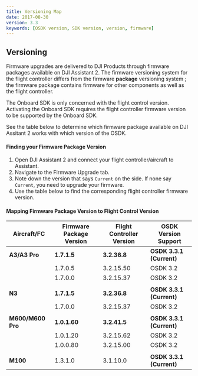 ```yaml
---
title: Versioning Map
date: 2017-08-30
version: 3.3
keywords: [OSDK version, SDK version, version, firmware]
---
```


## Versioning

Firmware upgrades are delivered to DJI Products through firmware packages available on DJI Assistant 2. The firmware versioning system for the flight controller differs from the firmware **package** versioning system ; the firmware package contains firmware for other components as well as the flight controller.

The Onboard SDK is only concerned with the flight control version. Activating the Onboard SDK requires the flight controller firmware version to be supported by the Onboard SDK.

See the table below to determine which firmware package available on DJI Assitant 2 works with which version of the OSDK.

#### Finding your Firmware Package Version

1. Open DJI Assistant 2 and connect your flight controller/aircraft to Assistant.
2. Navigate to the Firmware Upgrade tab.
3. Note down the version that says `Current` on the side. If none say `Current`, you need to upgrade your firmware.
4. Use the table below to find the corresponding flight controller firmware version.

#### Mapping Firmware Package Version to Flight Control Version

| Aircraft/FC       | Firmware Package Version | Flight Controller Version  | OSDK Version Support      |
|---------------    |--------------------------|----------------------------|----------------------     |
| **A3/A3 Pro**     | **1.7.1.5**              | **3.2.36.8**               | **OSDK 3.3.1 (Current)**  |
|                   | 1.7.0.5                  | 3.2.15.50                  | OSDK 3.2                  |
|                   | 1.7.0.0                  | 3.2.15.37                  | OSDK 3.2                  |
|                   |                          |                            |                           |
| **N3**            | **1.7.1.5**              | **3.2.36.8**               | **OSDK 3.3.1 (Current)**  |
|                   | 1.7.0.0                  | 3.2.15.37                  | OSDK 3.2                  |
|                   |                          |                            |                           |
| **M600/M600 Pro** | **1.0.1.60**             | **3.2.41.5**               | **OSDK 3.3.1 (Current)**  |
|                   | 1.0.1.20                 | 3.2.15.62                  | OSDK 3.2                  |
|                   | 1.0.0.80                 | 3.2.15.00                  | OSDK 3.2                  |
|                   |                          |                            |                           |
| **M100**          | 1.3.1.0                  | 3.1.10.0                   | **OSDK 3.3.1 (Current)**  |
